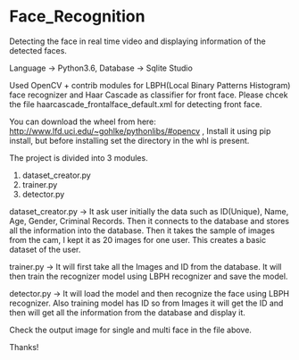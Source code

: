 # Face_Recognition
Detecting the face in real time video and displaying information of the detected faces.

Language -> Python3.6,
Database -> Sqlite Studio


Used OpenCV + contrib modules for LBPH(Local Binary Patterns Histogram) face recognizer and Haar Cascade as classifier for front face. Please chcek the file haarcascade_frontalface_default.xml for detecting front face.

You can download the wheel from here: http://www.lfd.uci.edu/~gohlke/pythonlibs/#opencv , 
Install it using pip install, but before installing set the directory in the whl is present.

The project is divided into 3 modules.
1) dataset_creator.py
2) trainer.py
3) detector.py

dataset_creator.py ->
It ask user initially the data such as ID(Unique), Name, Age, Gender, Criminal Records.
Then it connects to the database and stores all the information into the database.
Then it takes the sample of images from the cam, I kept it as 20 images for one user.
This creates a basic dataset of the user.

trainer.py ->
It will first take all the Images and ID from the database.
It will then train the recognizer model using LBPH recognizer and save the model.

detector.py ->
It will load the model and then recognize the face using LBPH recognizer.
Also training model has ID so from Images it will get the ID and then will get all the information from the database and display it.

Check the output image for single and multi face in the file above.

Thanks!






